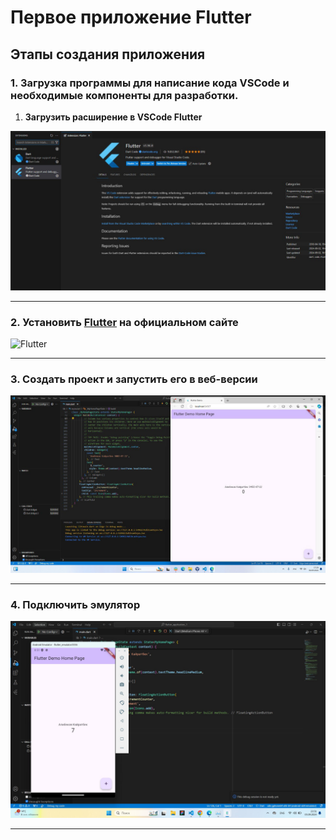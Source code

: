 # Первое приложение Flutter
## Этапы создания приложения 
### 1. Загрузка программы для написание кода VSCode и необходимые компоненты для разработки. 
1. __Загрузить расширение в VSCode Flutter__
   
![Vscode](img_readme/photo_5379849810355544292_y.jpg)
____
### 2. Установить [Flutter](https://docs.flutter.dev/get-started/install/windows/mobile) на официальном сайте 
![Flutter](https://res.cloudinary.com/nitishk72/image/upload/v1586796259/nstack_in/courses/flutter/flutter-banner.png)
 ____
### 3. Создать проект и запустить его в веб-версии
![pic](img_readme/photo_5379849810355544350_y.jpg)
___
### 4. Подключить эмулятор 
![pic](img_readme/photo_5390848457096422968_w.jpg)
___
